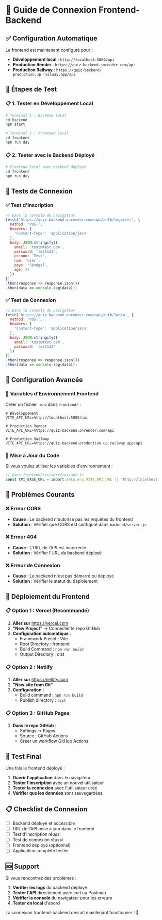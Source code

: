 # 🔗 Guide de Connexion Frontend-Backend

## ✅ **Configuration Automatique**

Le frontend est maintenant configuré pour :
- **Développement local** : `http://localhost:5000/api`
- **Production Render** : `https://quiz-backend.onrender.com/api`
- **Production Railway** : `https://quiz-backend-production.up.railway.app/api`

## 🎯 **Étapes de Test**

### 📋 **1. Tester en Développement Local**

```bash
# Terminal 1 : Backend local
cd backend
npm start

# Terminal 2 : Frontend local
cd frontend
npm run dev
```

### 📋 **2. Tester avec le Backend Déployé**

```bash
# Frontend local avec backend déployé
cd frontend
npm run dev
```

## 🧪 **Tests de Connexion**

### ✅ **Test d'Inscription**

```javascript
// Dans la console du navigateur
fetch('https://quiz-backend.onrender.com/api/auth/register', {
  method: 'POST',
  headers: {
    'Content-Type': 'application/json'
  },
  body: JSON.stringify({
    email: 'test@test.com',
    password: 'test123',
    prenom: 'Test',
    nom: 'User',
    pays: 'Sénégal',
    age: 25
  })
})
.then(response => response.json())
.then(data => console.log(data));
```

### ✅ **Test de Connexion**

```javascript
// Dans la console du navigateur
fetch('https://quiz-backend.onrender.com/api/auth/login', {
  method: 'POST',
  headers: {
    'Content-Type': 'application/json'
  },
  body: JSON.stringify({
    email: 'test@test.com',
    password: 'test123'
  })
})
.then(response => response.json())
.then(data => console.log(data));
```

## 🔧 **Configuration Avancée**

### 📁 **Variables d'Environnement Frontend**

Créer un fichier `.env` dans `frontend/` :

```env
# Développement
VITE_API_URL=http://localhost:5000/api

# Production Render
VITE_API_URL=https://quiz-backend.onrender.com/api

# Production Railway
VITE_API_URL=https://quiz-backend-production.up.railway.app/api
```

### 🔄 **Mise à Jour du Code**

Si vous voulez utiliser les variables d'environnement :

```typescript
// Dans frontend/src/services/api.ts
const API_BASE_URL = import.meta.env.VITE_API_URL || 'http://localhost:5000/api';
```

## 🚨 **Problèmes Courants**

### ❌ **Erreur CORS**
- **Cause** : Le backend n'autorise pas les requêtes du frontend
- **Solution** : Vérifier que CORS est configuré dans `backend/server.js`

### ❌ **Erreur 404**
- **Cause** : L'URL de l'API est incorrecte
- **Solution** : Vérifier l'URL du backend déployé

### ❌ **Erreur de Connexion**
- **Cause** : Le backend n'est pas démarré ou déployé
- **Solution** : Vérifier le statut du déploiement

## 🎯 **Déploiement du Frontend**

### 📋 **Option 1 : Vercel (Recommandé)**

1. **Aller sur** https://vercel.com
2. **"New Project"** → Connecter le repo GitHub
3. **Configuration automatique** :
   - Framework Preset : Vite
   - Root Directory : frontend
   - Build Command : `npm run build`
   - Output Directory : dist

### 📋 **Option 2 : Netlify**

1. **Aller sur** https://netlify.com
2. **"New site from Git"**
3. **Configuration** :
   - Build command : `npm run build`
   - Publish directory : `dist`

### 📋 **Option 3 : GitHub Pages**

1. **Dans le repo GitHub** :
   - Settings → Pages
   - Source : GitHub Actions
   - Créer un workflow GitHub Actions

## 🎉 **Test Final**

Une fois le frontend déployé :

1. **Ouvrir l'application** dans le navigateur
2. **Tester l'inscription** avec un nouvel utilisateur
3. **Tester la connexion** avec l'utilisateur créé
4. **Vérifier que les données** sont sauvegardées

## 📋 **Checklist de Connexion**

- [ ] Backend déployé et accessible
- [ ] URL de l'API mise à jour dans le frontend
- [ ] Test d'inscription réussi
- [ ] Test de connexion réussi
- [ ] Frontend déployé (optionnel)
- [ ] Application complète testée

## 🆘 **Support**

Si vous rencontrez des problèmes :

1. **Vérifier les logs** du backend déployé
2. **Tester l'API** directement avec curl ou Postman
3. **Vérifier la console** du navigateur pour les erreurs
4. **Tester en local** d'abord

La connexion frontend-backend devrait maintenant fonctionner ! 🚀 